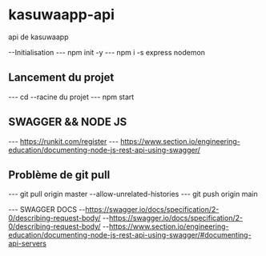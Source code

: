 # kasuwaapp-api
api de kasuwaapp

--Initialisation
--- npm init -y
--- npm i -s express nodemon

## Lancement du projet
--- cd --racine du projet
--- npm start

## SWAGGER && NODE JS

--- https://runkit.com/register
--- https://www.section.io/engineering-education/documenting-node-js-rest-api-using-swagger/

## Problème de git pull

--- git pull origin master --allow-unrelated-histories
--- git push origin main


--- SWAGGER DOCS
--https://swagger.io/docs/specification/2-0/describing-request-body/
--https://swagger.io/docs/specification/2-0/describing-request-body/
--https://www.section.io/engineering-education/documenting-node-js-rest-api-using-swagger/#documenting-api-servers


